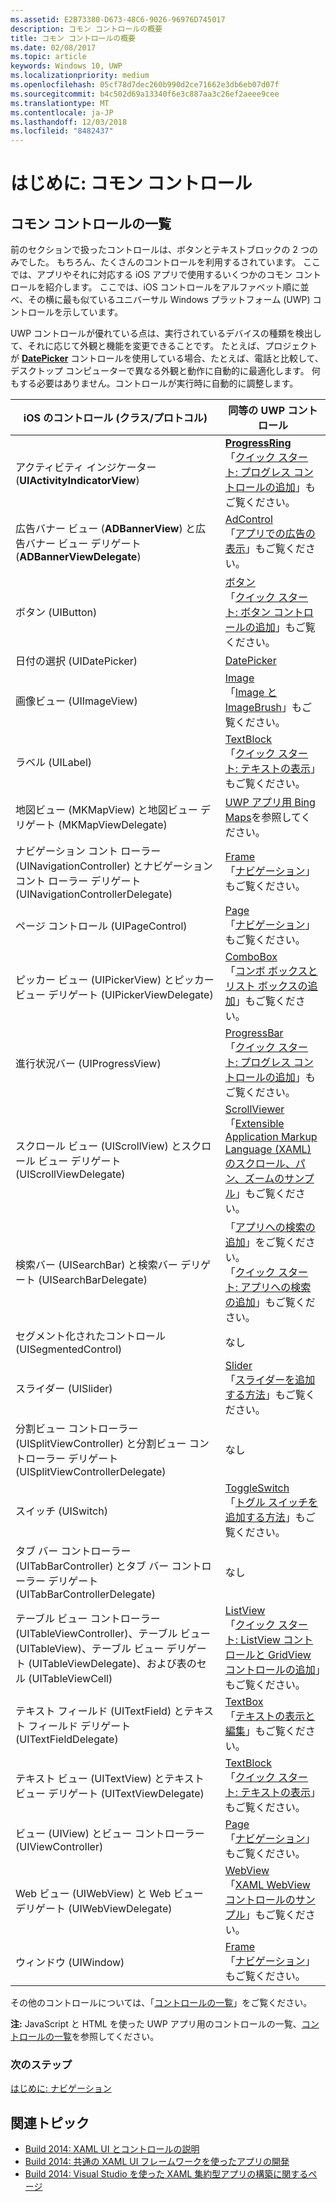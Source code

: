 ```yaml
---
ms.assetid: E2B73380-D673-48C6-9026-96976D745017
description: コモン コントロールの概要
title: コモン コントロールの概要
ms.date: 02/08/2017
ms.topic: article
keywords: Windows 10, UWP
ms.localizationpriority: medium
ms.openlocfilehash: 05cf78d7dec260b990d2ce71662e3db6eb07d07f
ms.sourcegitcommit: b4c502d69a13340f6e3c887aa3c26ef2aeee9cee
ms.translationtype: MT
ms.contentlocale: ja-JP
ms.lasthandoff: 12/03/2018
ms.locfileid: "8482437"
---
```

# <a name="getting-started-common-controls"></a>はじめに: コモン コントロール


## <a name="common-controls-list"></a>コモン コントロールの一覧

前のセクションで扱ったコントロールは、ボタンとテキストブロックの 2 つのみでした。 もちろん、たくさんのコントロールを利用するされています。 ここでは、アプリやそれに対応する iOS アプリで使用するいくつかのコモン コントロールを紹介します。 ここでは、iOS コントロールをアルファベット順に並べ、その横に最も似ているユニバーサル Windows プラットフォーム (UWP) コントロールを示しています。

UWP コントロールが優れている点は、実行されているデバイスの種類を検出して、それに応じて外観と機能を変更できることです。 たとえば、プロジェクトが [**DatePicker**](https://msdn.microsoft.com/library/windows/apps/br211681) コントロールを使用している場合、たとえば、電話と比較して、デスクトップ コンピューターで異なる外観と動作に自動的に最適化します。 何もする必要はありません。コントロールが実行時に自動的に調整します。

| iOS のコントロール (クラス/プロトコル) | 同等の UWP コントロール |
|------------------------------|--------------------------------------|
| アクティビティ インジケーター (**UIActivityIndicatorView**) | [**ProgressRing**](https://msdn.microsoft.com/library/windows/apps/br227538) <br/> 「[クイック スタート: プログレス コントロールの追加](https://msdn.microsoft.com/library/windows/apps/xaml/hh780651)」もご覧ください。 |
| 広告バナー ビュー (**ADBannerView**) と広告バナー ビュー デリゲート (**ADBannerViewDelegate**) | [AdControl](https://msdn.microsoft.com/library/windows/apps/microsoft.advertising.winrt.ui.adcontrol.aspx) <br/> 「[アプリでの広告の表示](../monetize/display-ads-in-your-app.md)」もご覧ください。 |
| ボタン (UIButton) | [ボタン](https://msdn.microsoft.com/library/windows/apps/br209265) <br/> 「[クイック スタート: ボタン コントロールの追加](https://msdn.microsoft.com/library/windows/apps/xaml/jj153346)」もご覧ください。 |
| 日付の選択 (UIDatePicker) | [DatePicker](https://msdn.microsoft.com/library/windows/apps/br211681) |
| 画像ビュー (UIImageView) | [Image](https://msdn.microsoft.com/library/windows/apps/br242752) <br/> 「[Image と ImageBrush](https://msdn.microsoft.com/library/windows/apps/mt280382)」もご覧ください。 |
| ラベル (UILabel) | [TextBlock](https://msdn.microsoft.com/library/windows/apps/br209652) <br/> 「[クイック スタート: テキストの表示](https://msdn.microsoft.com/library/windows/apps/xaml/hh700392)」もご覧ください。 |
| 地図ビュー (MKMapView) と地図ビュー デリゲート (MKMapViewDelegate) | [UWP アプリ用 Bing Maps](http://go.microsoft.com/fwlink/p/?LinkId=263496)を参照してください。 |
| ナビゲーション コント ローラー (UINavigationController) とナビゲーション コント ローラー デリゲート (UINavigationControllerDelegate) | [Frame](https://msdn.microsoft.com/library/windows/apps/br242682) <br/> 「[ナビゲーション](https://msdn.microsoft.com/library/windows/apps/mt187344)」もご覧ください。 |
| ページ コントロール (UIPageControl) | [Page](https://msdn.microsoft.com/library/windows/apps/br227503) <br/> 「[ナビゲーション](https://msdn.microsoft.com/library/windows/apps/mt187344)」もご覧ください。 |
| ピッカー ビュー (UIPickerView) とピッカー ビュー デリゲート (UIPickerViewDelegate) | [ComboBox](https://msdn.microsoft.com/library/windows/apps/br209348) <br/> 「[コンボ ボックスとリスト ボックスの追加](https://msdn.microsoft.com/library/windows/apps/xaml/hh780616)」もご覧ください。 |
| 進行状況バー (UIProgressView) | [ProgressBar](https://msdn.microsoft.com/library/windows/apps/br227529) <br/> 「[クイック スタート: プログレス コントロールの追加](https://msdn.microsoft.com/library/windows/apps/xaml/hh780651)」もご覧ください。 |
| スクロール ビュー (UIScrollView) とスクロール ビュー デリゲート (UIScrollViewDelegate) | [ScrollViewer](https://msdn.microsoft.com/library/windows/apps/br209527) <br/>  「[Extensible Application Markup Language (XAML) のスクロール、パン、ズームのサンプル](http://go.microsoft.com/fwlink/p/?LinkId=238577)」もご覧ください。 |
| 検索バー (UISearchBar) と検索バー デリゲート (UISearchBarDelegate) | 「[アプリへの検索の追加](https://msdn.microsoft.com/library/windows/apps/xaml/jj130767)」をご覧ください。 <br/>  「[クイック スタート: アプリへの検索の追加](https://msdn.microsoft.com/library/windows/apps/xaml/hh868180)」もご覧ください。 |
| セグメント化されたコントロール (UISegmentedControl) | なし |
| スライダー (UISlider) | [Slider](https://msdn.microsoft.com/library/windows/apps/br209614) <br/>  「[スライダーを追加する方法](https://msdn.microsoft.com/library/windows/apps/xaml/hh868197)」もご覧ください。 |
| 分割ビュー コントローラー (UISplitViewController) と分割ビュー コントローラー デリゲート (UISplitViewControllerDelegate) | なし |
| スイッチ (UISwitch) | [ToggleSwitch](https://msdn.microsoft.com/library/windows/apps/br209712) <br/>  「[トグル スイッチを追加する方法](https://msdn.microsoft.com/library/windows/apps/xaml/hh868198)」もご覧ください。 |
| タブ バー コントローラー (UITabBarController) とタブ バー コントローラー デリゲート (UITabBarControllerDelegate) | なし |
| テーブル ビュー コントローラー (UITableViewController)、テーブル ビュー (UITableView)、テーブル ビュー デリゲート (UITableViewDelegate)、および表のセル (UITableViewCell) | [ListView](https://msdn.microsoft.com/library/windows/apps/br242878) <br/>  「[クイック スタート: ListView コントロールと GridView コントロールの追加](https://msdn.microsoft.com/library/windows/apps/xaml/hh780650)」もご覧ください。 |
| テキスト フィールド (UITextField) とテキスト フィールド デリゲート (UITextFieldDelegate) | [TextBox](https://msdn.microsoft.com/library/windows/apps/br209683) <br/>  「[テキストの表示と編集](https://msdn.microsoft.com/library/windows/apps/mt280218)」もご覧ください。 |
| テキスト ビュー (UITextView) とテキスト ビュー デリゲート (UITextViewDelegate) | [TextBlock](https://msdn.microsoft.com/library/windows/apps/br209652) <br/>  「[クイック スタート: テキストの表示](https://msdn.microsoft.com/library/windows/apps/xaml/hh700392)」もご覧ください。 |
| ビュー (UIView) とビュー コントローラー (UIViewController) | [Page](https://msdn.microsoft.com/library/windows/apps/br227503) <br/>  「[ナビゲーション](https://msdn.microsoft.com/library/windows/apps/mt187344)」もご覧ください。 |
| Web ビュー (UIWebView) と Web ビュー デリゲート (UIWebViewDelegate) | [WebView](https://msdn.microsoft.com/library/windows/apps/br227702) <br/>  「[XAML WebView コントロールのサンプル](http://go.microsoft.com/fwlink/p/?LinkId=238582)」もご覧ください。 |
| ウィンドウ (UIWindow) | [Frame](https://msdn.microsoft.com/library/windows/apps/br242682) <br/>  「[ナビゲーション](https://msdn.microsoft.com/library/windows/apps/mt187344)」もご覧ください。 |

その他のコントロールについては、「[コントロールの一覧](https://msdn.microsoft.com/library/windows/apps/mt185406)」をご覧ください。

**注:** JavaScript と HTML を使った UWP アプリ用のコントロールの一覧、[コントロールの一覧](https://msdn.microsoft.com/library/windows/apps/hh465453)を参照してください。

### <a name="next-step"></a>次のステップ

[はじめに: ナビゲーション](getting-started-navigation.md)

## <a name="related-topics"></a>関連トピック

* [Build 2014: XAML UI とコントロールの説明](http://go.microsoft.com/fwlink/p/?LinkID=397897)
* [Build 2014: 共通の XAML UI フレームワークを使ったアプリの開発](http://go.microsoft.com/fwlink/p/?LinkID=397898)
* [Build 2014: Visual Studio を使った XAML 集約型アプリの構築に関するページ](http://go.microsoft.com/fwlink/p/?LinkID=397876)
